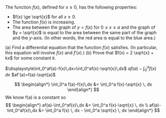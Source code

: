 The function $f(x),$ defined for $x \ge 0,$ has the following properties: 
- $f(x) \ge \sqrt{x}$ for all $x \ge 0.$ 
- The function $f(x)$ is increasing. 
- The area between the graph of $y = f(x)$ for $0 \le x \le a$ and the graph of $y = \sqrt{x}$ is equal to the area between the same part of the graph and the $y$-axis. (In other words, the red area is equal to the blue area.)  

(a) Find a differential equation that the function $f(x)$ satisfies. (In particular, this equation will involve $f(x)$ and $f'(x).$)
(b) Prove that $f(x) = 2 \sqrt{x} + kx$ for some constant $k.$


$\displaystyle\int_0^af(a)-f(x)\,dx=\int_0^af(x)-\sqrt{x}\,dx$
$af(a)-\int_0^af(x)\,dx$
$af'(a)=f(a)-\sqrt{a}$

$$
\begin{align*}
\int_0^a f(a)-f(x)\,dx &= \int_0^a f(x)-\sqrt{x} \, dx
\end{align*}
$$
We know f(a) is a constant so
$$
\begin{align*}
af(a)-\int_0^af(x)\,dx &= \int_0^a f(x)-\sqrt{x} \, dx \\
af(a)-\int_0^af(x)\,dx &= \int_0^a f(x) \, dx - \int_0^a \sqrt{x} \, dx
\end{align*}
$$